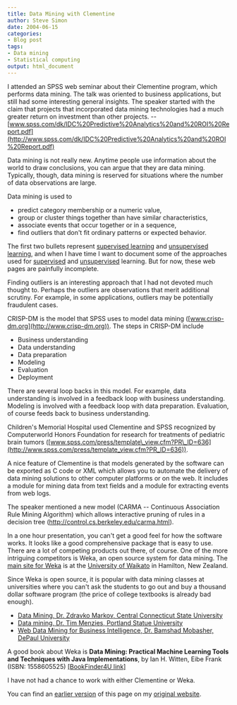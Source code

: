 ```yaml
---
title: Data Mining with Clementine
author: Steve Simon
date: 2004-06-15
categories:
- Blog post
tags:
- Data mining
- Statistical computing
output: html_document
---
```

I attended an SPSS web seminar about their Clementine program, which
performs data mining. The talk was oriented to business applications,
but still had some interesting general insights. The speaker started
with the claim that projects that incorporated data mining technologies
had a much greater return on investment than other projects. \--
[www.spss.com/dk/IDC%20Predictive%20Analytics%20and%20ROI%20Report.pdf](http://www.spss.com/dk/IDC%20Predictive%20Analytics%20and%20ROI%20Report.pdf)

Data mining is not really new. Anytime people use information about the
world to draw conclusions, you can argue that they are data mining.
Typically, though, data mining is reserved for situations where the
number of data observations are large.

Data mining is used to

-   predict category membership or a numeric value,
-   group or cluster things together than have similar characteristics,
-   associate events that occur together or in a sequence,
-   find outliers that don't fit ordinary patterns or expected
    behavior.

The first two bullets represent [supervised
learning](http://en.wikipedia.org/wiki/Supervised_learning) and
[unsupervised
learning](http://en.wikipedia.org/wiki/Unsupervised_learning), and when
I have time I want to document some of the approaches used for
[supervised](../model/arraySupervisedLearning.htm) and
[unsupervised](../model/arrayUnsupervisedLearning.htm) learning. But for
now, these web pages are painfully incomplete.

Finding outliers is an interesting approach that I had not devoted much
thought to. Perhaps the outliers are observations that merit additional
scrutiny. For example, in some applications, outliers may be potentially
fraudulent cases.

CRISP-DM is the model that SPSS uses to model data mining
([www.crisp-dm.org](http://www.crisp-dm.org)). The steps in CRISP-DM
include

-   Business understanding
-   Data understanding
-   Data preparation
-   Modeling
-   Evaluation
-   Deployment

There are several loop backs in this model. For example, data
understanding is involved in a feedback loop with business
understanding. Modeling is involved with a feedback loop with data
preparation. Evaluation, of course feeds back to business understanding.

Children's Memorial Hospital used Clementine and SPSS recognized by
Computerworld Honors Foundation for research for treatments of pediatric
brain tumors
([www.spss.com/press/template\_view.cfm?PR\_ID=636](http://www.spss.com/press/template_view.cfm?PR_ID=636)).

A nice feature of Clementine is that models generated by the software
can be exported as C code or XML which allows you to automate the
delivery of data mining solutions to other computer platforms or on the
web. It includes a module for mining data from text fields and a module
for extracting events from web logs.

The speaker mentioned a new model (CARMA \-- Continuous Association Rule
Mining Algorithm) which allows interactive pruning of rules in a
decision tree (<http://control.cs.berkeley.edu/carma.html>).

In a one hour presentation, you can't get a good feel for how the
software works. It looks like a good comprehensive package that is easy
to use. There are a lot of competing products out there, of course. One
of the more intriguing competitors is Weka, an open source system for
data mining. The [main site for
Weka](http://www.cs.waikato.ac.nz/ml/weka/) is at the [University of
Waikato](http://www.waikato.ac.nz/) in Hamilton, New Zealand.

Since Weka is open source, it is popular with data mining classes at
universities where you can't ask the students to go out and buy a
thousand dollar software program (the price of college textbooks is
already bad enough).

-   [Data Mining, Dr. Zdravko Markov, Central Connecticut State
    University](http://www.cs.ccsu.edu/~markov/ccsu_courses/DataMining.html)
-   [Data mining, Dr. Tim Menzies, Portland Statue
    University](http://menzies.us/dm.html)
-   [Web Data Mining for Business Intelligence, Dr. Bamshad Mobasher,
    DePaul
    University](http://maya.cs.depaul.edu/~classes/ect584/index.html)

A good book about Weka is **Data Mining: Practical Machine Learning
Tools and Techniques with Java Implementations**, by Ian H. Witten, Eibe
Frank (ISBN: 1558605525) [\[BookFinder4U
link\]](http://www.bookfinder4u.com/detail/1558605525.html)

I have not had a chance to work with either Clementine or Weka.

You can find an [earlier version](http://www.pmean.com/04/datamining.html) of this page on my [original website](http://www.pmean.com/original_site.html).
